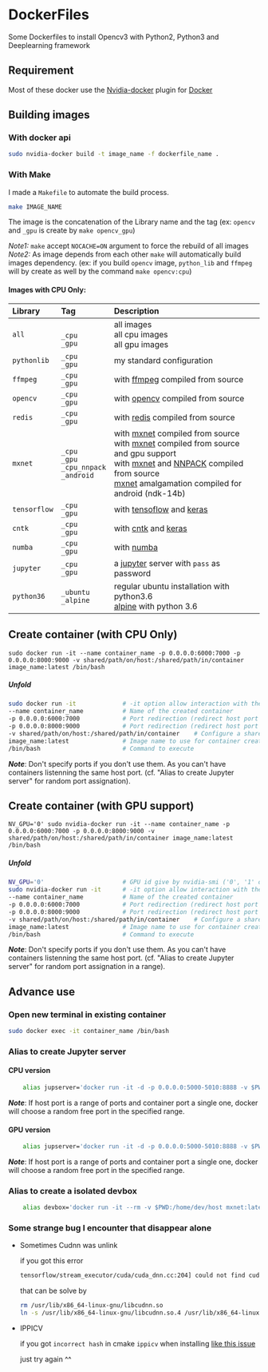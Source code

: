 # DockerFiles

Some Dockerfiles to install Opencv3 with Python2, Python3 and Deeplearning framework

## Requirement

Most of these docker use the [Nvidia-docker][1] plugin for [Docker][2]

[1]: https://github.com/NVIDIA/nvidia-docker
[2]: https://www.docker.com/

## Building images

### With docker api

```bash
sudo nvidia-docker build -t image_name -f dockerfile_name .
```

### With Make

I made a `Makefile` to automate the build process.

```bash
make IMAGE_NAME
```
The image is the concatenation of the Library name and the tag (ex: `opencv` and `_gpu` is create by `make opencv_gpu`) 

*Note1:* `make` accept `NOCACHE=ON` argument to force the rebuild of all images<br>
*Note2:* As image depends from each other `make` will automatically build images dependency. (ex: if you build `opencv` image,  `python_lib` and `ffmpeg` will by create as well by the command `make opencv:cpu`)

#### Images with CPU Only:
| Library | Tag | Description | 
|:-- |:-- |:-- |
| `all` | <br> `_cpu` <br> `_gpu` | all images <br> all cpu images <br> all gpu images |
| `pythonlib` | `_cpu` <br> `_gpu` | my standard configuration |
| `ffmpeg` | `_cpu` <br> `_gpu` | with [ffmpeg](https://ffmpeg.org/) compiled from source |
| `opencv` | `_cpu` <br> `_gpu` | with [opencv](http://opencv.org/) compiled from source |
| `redis` | `_cpu` <br> `_gpu` | with [redis](https://redis.io/) compiled from source |
| `mxnet` | `_cpu` <br> `_gpu` <br> `_cpu_nnpack` <br> `_android`| with [mxnet](http://mxnet.io/) compiled from source <br> with [mxnet](http://mxnet.io/)  compiled from source and gpu support <br> with [mxnet](http://mxnet.io/) and [NNPACK](https://github.com/Maratyszcza/NNPACK) compiled from source  <br> [mxnet](http://mxnet.io/) amalgamation compiled for android (ndk-14b) |
| `tensorflow` | `_cpu` <br> `_gpu` | with [tensoflow](https://www.tensorflow.org/) and [keras](https://keras.io/)|
| `cntk` | `_cpu` <br> `_gpu` | with [cntk](http://cntk.ai) and [keras](https://keras.io/)|
| `numba` | `_cpu` <br> `_gpu` | with [numba](http://numba.pydata.org/) |
| `jupyter` | `_cpu` <br> `_gpu` | a [jupyter](http://jupyter.org/) server with `pass` as password |
| `python36` | `_ubuntu` <br> `_alpine` | regular ubuntu installation with python3.6 <br> [alpine](https://alpinelinux.org/) with python 3.6 |


## Create container (with CPU Only)

```
sudo docker run -it --name container_name -p 0.0.0.0:6000:7000 -p 0.0.0.0:8000:9000 -v shared/path/on/host:/shared/path/in/container image_name:latest /bin/bash
```

##### Unfold

```bash
sudo docker run -it             # -it option allow interaction with the container
--name container_name           # Name of the created container
-p 0.0.0.0:6000:7000            # Port redirection (redirect host port 6000 to container port 7000)
-p 0.0.0.0:8000:9000            # Port redirection (redirect host port 8000 to container port 9000)
-v shared/path/on/host:/shared/path/in/container    # Configure a shared directory between host and container
image_name:latest               # Image name to use for container creation
/bin/bash                       # Command to execute
```
***Note***: Don't specify ports if you don't use them. As you can't have containers listenning the same host port. (cf. "Alias to create Jupyter server" for random port assignation).


## Create container (with GPU support)

```
NV_GPU='0' sudo nvidia-docker run -it --name container_name -p 0.0.0.0:6000:7000 -p 0.0.0.0:8000:9000 -v shared/path/on/host:/shared/path/in/container image_name:latest /bin/bash
```

##### Unfold

```bash
NV_GPU='0'                      # GPU id give by nvidia-smi ('0', '1' or '0,1' for GPU0, GPU2 or both)
sudo nvidia-docker run -it      # -it option allow interaction with the container
--name container_name           # Name of the created container
-p 0.0.0.0:6000:7000            # Port redirection (redirect host port 6000 to container port 7000)
-p 0.0.0.0:8000:9000            # Port redirection (redirect host port 8000 to container port 9000)
-v shared/path/on/host:/shared/path/in/container    # Configure a shared directory between host and container
image_name:latest               # Image name to use for container creation
/bin/bash                       # Command to execute
```
***Note***: Don't specify ports if you don't use them. As you can't have containers listenning the same host port. (cf. "Alias to create Jupyter server" for random port assignation in a range).


## Advance use

### Open new terminal in existing container

```bash
sudo docker exec -it container_name /bin/bash
```

### Alias to create Jupyter server
#### CPU version

```bash
    alias jupserver='docker run -it -d -p 0.0.0.0:5000-5010:8888 -v $PWD:/home/dev/host jupyter_cpu:latest'
```

***Note***: If host port is a range of ports and container port a single one, docker will choose a random free port in the specified range.

#### GPU version

```bash
    alias jupserver='docker run -it -d -p 0.0.0.0:5000-5010:8888 -v $PWD:/home/dev/host jupyter_gpu:latest'
```

***Note***: If host port is a range of ports and container port a single one, docker will choose a random free port in the specified range.

### Alias to create a isolated devbox
```bash
    alias devbox='docker run -it --rm -v $PWD:/home/dev/host mxnet:latest'
```

### Some strange bug I encounter that disappear alone

* Sometimes Cudnn was unlink

    if you got this error

    ```bash
    tensorflow/stream_executor/cuda/cuda_dnn.cc:204] could not find cudnnCreate in cudnn DSO; dlerror: /usr/local/lib/python2.7/dist-packages/tensorflow/python/_pywrap_tensorflow.so: undefined symbol: cudnnCreate
    ```

    that can be solve by
    ```bash
    rm /usr/lib/x86_64-linux-gnu/libcudnn.so
    ln -s /usr/lib/x86_64-linux-gnu/libcudnn.so.4 /usr/lib/x86_64-linux-gnu/libcudnn.so
    ```

* IPPICV

    if you got `incorrect hash` in cmake `ippicv` when installing [like this issue](https://github.com/opencv/opencv/issues/5973)

    just try again ^^
